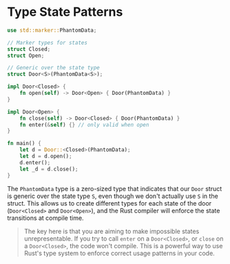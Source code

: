 # Type State Patterns

```rust
use std::marker::PhantomData;

// Marker types for states
struct Closed;
struct Open;

// Generic over the state type
struct Door<S>(PhantomData<S>);

impl Door<Closed> {
    fn open(self) -> Door<Open> { Door(PhantomData) }
}

impl Door<Open> {
    fn close(self) -> Door<Closed> { Door(PhantomData) }
    fn enter(&self) {} // only valid when open
}

fn main() {
    let d = Door::<Closed>(PhantomData);
    let d = d.open();
    d.enter();
    let _d = d.close();
}
```

The `PhantomData` type is a zero-sized type that indicates that our `Door` struct is generic over the state type `S`, even though we don't actually use `S` in the struct. This allows us to create different types for each state of the door (`Door<Closed>` and `Door<Open>`), and the Rust compiler will enforce the state transitions at compile time.

> The key here is that you are aiming to make impossible states unrepresentable. If you try to call `enter` on a `Door<Closed>`, or `close` on a `Door<Closed>`, the code won't compile. This is a powerful way to use Rust's type system to enforce correct usage patterns in your code.